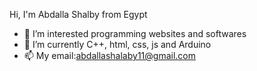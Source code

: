 Hi, I'm Abdalla Shalby from Egypt
- 👀 I’m interested programming websites and softwares
- 🌱 I’m currently C++, html, css, js and Arduino
- 📫 My email:abdallashalaby11@gmail.com

<!---
abdallashalaby/abdallashalaby is a ✨ special ✨ repository because its `README.md` (this file) appears on your GitHub profile.
You can click the Preview link to take a look at your changes.
--->
